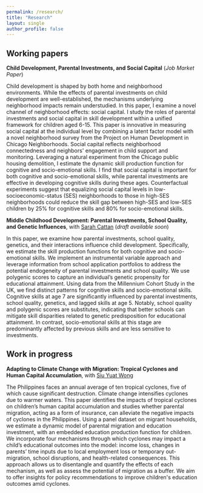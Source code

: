 ```yaml
---
permalink: /research/
title: "Research"
layout: single
author_profile: false
---
```


## Working papers

<!-- **[Child Development, Parental investments, and Social Capital](/assets/files/qianyao_jmp.pdf)** (*Job Market Paper*)  -->
**Child Development, Parental Investments, and Social Capital** (*Job Market Paper*) 

<p style="font-size:14px">
    Child development is shaped by both home and neighborhood environments. While the effects of parental investments on child development are well-established, the mechanisms underlying neighborhood impacts remain understudied. In this paper, I examine a novel channel of neighborhood effects: social capital. I study the roles of parental investments and social capital in skill development within a unified framework for children aged 6-15. This paper is innovative in measuring social capital at the individual level by combining a latent factor model with a novel neighborhood survey from the Project on Human Development in Chicago Neighborhoods. Social capital reflects neighborhood connectedness and neighbors' engagement in child support and monitoring. Leveraging a natural experiment from the Chicago public housing demolition, I estimate the dynamic skill production function for cognitive and socio-emotional skills. I find that social capital is important for both cognitive and socio-emotional skills, while parental investments are effective in developing cognitive skills during these ages. Counterfactual experiments suggest that equalizing social capital levels in low-socioeconomic-status (SES) neighborhoods to those in high-SES neighborhoods could reduce the skill gap between high-SES and low-SES children by 25% for cognitive skills and 80% for socio-emotional skills.
</p>

**Middle Childhood Development: Parental Investments, School Quality, and Genetic Influences**, with [Sarah Cattan](https://sites.google.com/site/sjcattan/home) (*draft available soon*)

<p style="font-size:14px">
In this paper, we examine how parental investments, school quality, genetics, and their interactions influence child development. Specifically, we estimate the skill production functions for both cognitive and socio-emotional skills. We implement an instrumental variable approach and leverage information from school application portfolios to address the potential endogeneity of parental investments and school quality. We use polygenic scores to capture an individual’s genetic propensity for educational attainment. Using data from the Millennium Cohort Study in the UK, we find distinct patterns for cognitive skills and socio-emotional skills. Cognitive skills at age 7 are significantly influenced by parental investments, school quality, genetics, and lagged skills at age 5. Notably, school quality and polygenic scores are substitutes, indicating that better schools can mitigate skill disparities related to genetic predisposition for educational attainment. In contrast, socio-emotional skills at this stage are predominantly affected by previous skills and are less sensitive to investments. 
</p>


## Work in progress

**Adapting to Climate Change with Migration: Tropical Cyclones and Human Capital Accumulation**, with [Siu Yuat Wong](https://www.siuyuat.com/)

<p style="font-size:14px">
The Philippines faces an annual average of ten tropical cyclones, five of which cause significant destruction. Climate change intensifies cyclones due to warmer waters. This paper identifies the impacts of tropical cyclones on children’s human capital accumulation and studies whether parental migration, acting as a form of insurance, can alleviate the negative impacts of cyclones in the Philippines. Using a panel dataset on migrant households, we estimate a dynamic model of parental migration and education investment, with an embedded education production function for children. We incorporate four mechanisms through which cyclones may impact a child’s educational outcomes into the model: income loss, changes in parents’ time inputs due to local employment loss or temporary out-migration, school disruptions, and health-related consequences. 
This approach allows us to disentangle and quantify the effects of each mechanism, as well as assess the potential of migration as a buffer. We aim to offer insights for policy recommendations to improve children's education outcomes amid cyclones. 
</p>